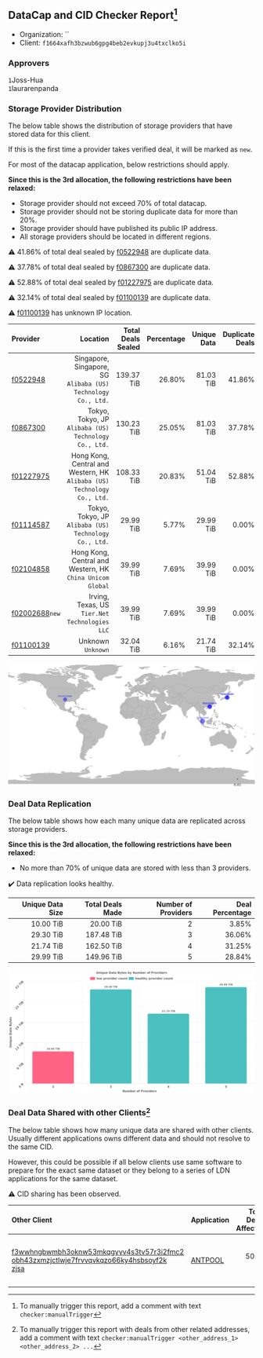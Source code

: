 ## DataCap and CID Checker Report[^1]
 - Organization: ``
 - Client: `f1664xafh3bzwub6gpg4beb2evkupj3u4txclko5i`
### Approvers
`1`Joss-Hua<br/>`1`laurarenpanda

### Storage Provider Distribution
The below table shows the distribution of storage providers that have stored data for this client.

If this is the first time a provider takes verified deal, it will be marked as `new`.

For most of the datacap application, below restrictions should apply.

**Since this is the 3rd allocation, the following restrictions have been relaxed:**
 - Storage provider should not exceed 70% of total datacap.
 - Storage provider should not be storing duplicate data for more than 20%.
 - Storage provider should have published its public IP address.
 - All storage providers should be located in different regions.

⚠️ 41.86% of total deal sealed by [f0522948](https://filfox.info/en/address/f0522948) are duplicate data.

⚠️ 37.78% of total deal sealed by [f0867300](https://filfox.info/en/address/f0867300) are duplicate data.

⚠️ 52.88% of total deal sealed by [f01227975](https://filfox.info/en/address/f01227975) are duplicate data.

⚠️ 32.14% of total deal sealed by [f01100139](https://filfox.info/en/address/f01100139) are duplicate data.

⚠️ [f01100139](https://filfox.info/en/address/f01100139) has unknown IP location.

| Provider                                                    |                                                                   Location | Total Deals Sealed | Percentage | Unique Data | Duplicate Deals |
| :---------------------------------------------------------- | -------------------------------------------------------------------------: | -----------------: | ---------: | ----------: | --------------: |
| [f0522948](https://filfox.info/en/address/f0522948)         |           Singapore, Singapore, SG<br/>`Alibaba (US) Technology Co., Ltd.` |         139.37 TiB |     26.80% |   81.03 TiB |          41.86% |
| [f0867300](https://filfox.info/en/address/f0867300)         |                   Tokyo, Tokyo, JP<br/>`Alibaba (US) Technology Co., Ltd.` |         130.23 TiB |     25.05% |   81.03 TiB |          37.78% |
| [f01227975](https://filfox.info/en/address/f01227975)       | Hong Kong, Central and Western, HK<br/>`Alibaba (US) Technology Co., Ltd.` |         108.33 TiB |     20.83% |   51.04 TiB |          52.88% |
| [f01114587](https://filfox.info/en/address/f01114587)       |                   Tokyo, Tokyo, JP<br/>`Alibaba (US) Technology Co., Ltd.` |          29.99 TiB |      5.77% |   29.99 TiB |           0.00% |
| [f02104858](https://filfox.info/en/address/f02104858)       |               Hong Kong, Central and Western, HK<br/>`China Unicom Global` |          39.99 TiB |      7.69% |   39.99 TiB |           0.00% |
| [f02002688](https://filfox.info/en/address/f02002688)`new`  |                          Irving, Texas, US<br/>`Tier.Net Technologies LLC` |          39.99 TiB |      7.69% |   39.99 TiB |           0.00% |
| [f01100139](https://filfox.info/en/address/f01100139)       |                                                      Unknown<br/>`Unknown` |          32.04 TiB |      6.16% |   21.74 TiB |          32.14% |

<img src="https://raw.githubusercontent.com/data-preservation-programs/filplus-checker-assets/main/filecoin-project/filecoin-plus-large-datasets/issues/1152/1688455236969.png"/>

### Deal Data Replication
The below table shows how each many unique data are replicated across storage providers.


**Since this is the 3rd allocation, the following restrictions have been relaxed:**
- No more than 70% of unique data are stored with less than 3 providers.

✔️ Data replication looks healthy.

| Unique Data Size | Total Deals Made | Number of Providers | Deal Percentage |
| ---------------: | ---------------: | ------------------: | --------------: |
|        10.00 TiB |        20.00 TiB |                   2 |           3.85% |
|        29.30 TiB |       187.48 TiB |                   3 |          36.06% |
|        21.74 TiB |       162.50 TiB |                   4 |          31.25% |
|        29.99 TiB |       149.96 TiB |                   5 |          28.84% |

<img src="https://raw.githubusercontent.com/data-preservation-programs/filplus-checker-assets/main/filecoin-project/filecoin-plus-large-datasets/issues/1152/1688455237655.png"/>

### Deal Data Shared with other Clients[^3]
The below table shows how many unique data are shared with other clients.
Usually different applications owns different data and should not resolve to the same CID.

However, this could be possible if all below clients use same software to prepare for the exact same dataset or they belong to a series of LDN applications for the same dataset.

⚠️ CID sharing has been observed.

| Other Client                                                                                                                                                                                                              | Application                                                                              | Total Deals Affected | Unique CIDs | Approvers                                                       |
| :------------------------------------------------------------------------------------------------------------------------------------------------------------------------------------------------------------------------ | :--------------------------------------------------------------------------------------- | -------------------: | ----------: | :-------------------------------------------------------------- |
| [f3wwhngbwmbh3oknw53mkqgyyv4s3tv57r3i2fmc2<br/>obh43zxmzjctlwje7frvvqvkqzo66ky4hsbsoyf2k<br/>zjsa](https://filfox.info/en/address/f3wwhngbwmbh3oknw53mkqgyyv4s3tv57r3i2fmc2obh43zxmzjctlwje7frvvqvkqzo66ky4hsbsoyf2kzjsa) | [ANTPOOL ](https://github.com/filecoin-project/filecoin-plus-large-datasets/issues/1010) |            50.00 TiB |         640 | `1`flyworker<br/>`1`Joss-Hua<br/>`1`liyunzhi-666<br/>`1`psh0691 |

[^1]: To manually trigger this report, add a comment with text `checker:manualTrigger`

[^2]: Deals from those addresses are combined into this report as they are specified with `checker:manualTrigger`

[^3]: To manually trigger this report with deals from other related addresses, add a comment with text `checker:manualTrigger <other_address_1> <other_address_2> ...`
